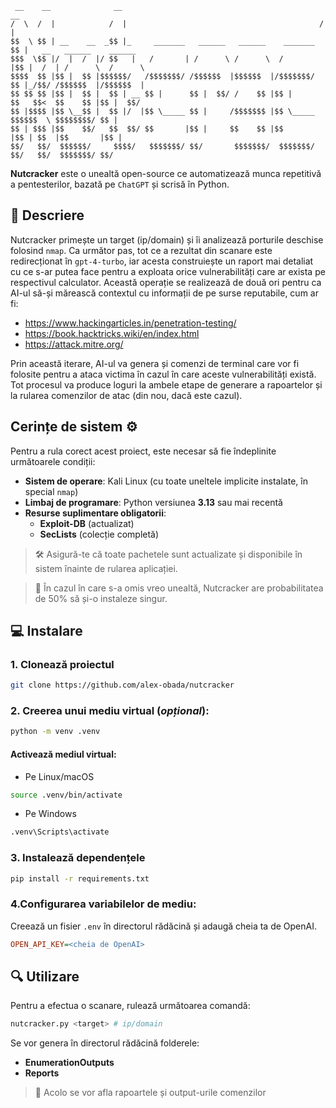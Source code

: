 ```
 __    __              __                                             __                           
/  \  /  |            /  |                                           /  |                          
$$  \ $$ | __    __  _$$ |_     _______   ______   ______    _______ $$ |   __   ______    ______  
$$$  \$$ |/  |  /  |/ $$   |   /       | /      \ /      \  /       |$$ |  /  | /      \  /      \ 
$$$$  $$ |$$ |  $$ |$$$$$$/   /$$$$$$$/ /$$$$$$  |$$$$$$  |/$$$$$$$/ $$ |_/$$/ /$$$$$$  |/$$$$$$  |
$$ $$ $$ |$$ |  $$ |  $$ | __ $$ |      $$ |  $$/ /    $$ |$$ |      $$   $$<  $$    $$ |$$ |  $$/ 
$$ |$$$$ |$$ \__$$ |  $$ |/  |$$ \_____ $$ |     /$$$$$$$ |$$ \_____ $$$$$$  \ $$$$$$$$/ $$ |      
$$ | $$$ |$$    $$/   $$  $$/ $$       |$$ |     $$    $$ |$$       |$$ | $$  |$$       |$$ |      
$$/   $$/  $$$$$$/     $$$$/   $$$$$$$/ $$/       $$$$$$$/  $$$$$$$/ $$/   $$/  $$$$$$$/ $$/       
```
**Nutcracker** este o unealtă open-source ce automatizează munca repetitivă a pentesterilor, bazată pe ```ChatGPT``` și scrisă în Python.

## 📝 Descriere

Nutcracker primește un target (ip/domain) și îi analizează porturile deschise folosind `nmap`. Ca următor pas, tot ce a rezultat din scanare este redirecționat în `gpt-4-turbo`, iar acesta construiește un raport mai detaliat cu ce s-ar putea face pentru a exploata orice vulnerabilități care ar exista pe respectivul calculator. Această operație se realizează de două ori pentru ca AI-ul să-și mărească contextul cu informații de pe surse reputabile, cum ar fi:
- https://www.hackingarticles.in/penetration-testing/
- https://book.hacktricks.wiki/en/index.html
- https://attack.mitre.org/

Prin această iterare, AI-ul va genera și comenzi de terminal care vor fi folosite pentru a ataca victima în cazul în care aceste vulnerabilități există. Tot procesul va produce loguri la ambele etape de generare a rapoartelor și la rularea comenzilor de atac (din nou, dacă este cazul).

## Cerințe de sistem ⚙️

Pentru a rula corect acest proiect, este necesar să fie îndeplinite următoarele condiții:

- **Sistem de operare**: Kali Linux (cu toate uneltele implicite instalate, în special ```nmap```)
- **Limbaj de programare**: Python versiunea **3.13** sau mai recentă
- **Resurse suplimentare obligatorii**:
  - **Exploit-DB** (actualizat)
  - **SecLists** (colecție completă)

> 🛠️ Asigură-te că toate pachetele sunt actualizate și disponibile în sistem înainte de rularea aplicației.

> 🔧 În cazul în care s-a omis vreo unealtă, Nutcracker are probabilitatea de 50% să și-o instaleze singur.

## 💻 Instalare

### 1. Clonează proiectul
```bash
git clone https://github.com/alex-obada/nutcracker

```
### 2. Creerea unui mediu virtual (<i>opțional</i>):

```bash
python -m venv .venv
```
#### Activează mediul virtual:

- Pe Linux/macOS
```bash
source .venv/bin/activate
```
- Pe Windows
```cmd
.venv\Scripts\activate
```

### 3. Instalează dependențele
```bash
pip install -r requirements.txt
```
### 4.Configurarea variabilelor de mediu:
Creează un fisier ```.env``` în directorul rădăcină și adaugă cheia ta de OpenAI.
```ini
OPEN_API_KEY=<cheia de OpenAI>
```

## 🔍 Utilizare


Pentru a efectua o scanare, rulează următoarea comandă:
```bash
nutcracker.py <target> # ip/domain
```
Se vor genera în directorul rădăcină folderele:

- **EnumerationOutputs**
- **Reports**
> 🎯 Acolo se vor afla rapoartele și output-urile comenzilor

